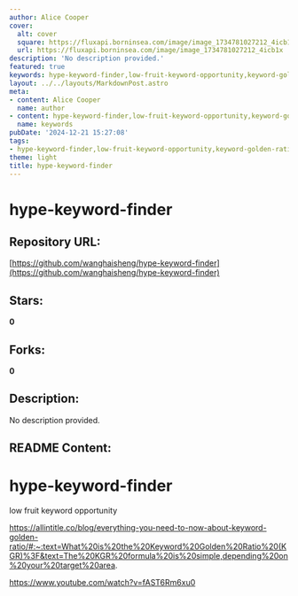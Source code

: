 ```yaml
---
author: Alice Cooper
cover:
  alt: cover
  square: https://fluxapi.borninsea.com/image/image_1734781027212_4icb1x
  url: https://fluxapi.borninsea.com/image/image_1734781027212_4icb1x
description: 'No description provided.'
featured: true
keywords: hype-keyword-finder,low-fruit-keyword-opportunity,keyword-golden-ratio,KGR
layout: ../../layouts/MarkdownPost.astro
meta:
- content: Alice Cooper
  name: author
- content: hype-keyword-finder,low-fruit-keyword-opportunity,keyword-golden-ratio,KGR
  name: keywords
pubDate: '2024-12-21 15:27:08'
tags:
- hype-keyword-finder,low-fruit-keyword-opportunity,keyword-golden-ratio,KGR
theme: light
title: hype-keyword-finder
---
```


# hype-keyword-finder

## Repository URL: 
[https://github.com/wanghaisheng/hype-keyword-finder](https://github.com/wanghaisheng/hype-keyword-finder)

## Stars: 
**0**

## Forks: 
**0**

## Description: 
No description provided.

## README Content: 
# hype-keyword-finder

low fruit keyword opportunity

https://allintitle.co/blog/everything-you-need-to-now-about-keyword-golden-ratio/#:~:text=What%20is%20the%20Keyword%20Golden%20Ratio%20(KGR)%3F&text=The%20KGR%20formula%20is%20simple,depending%20on%20your%20target%20area.


https://www.youtube.com/watch?v=fAST6Rm6xu0



